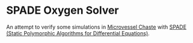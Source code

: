 # SPADE Oxygen Solver
An attempt to verify some simulations in [Microvessel Chaste](https://github.com/vedangnarain/MicrovesselChaste/tree/Vedang) with [SPADE (Static Polymorphic Algorithms for Differential Equations)](https://github.com/wvannoordt/spade
).
